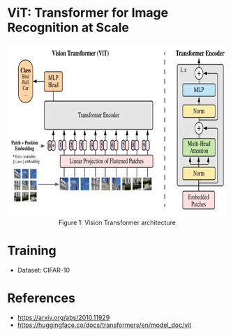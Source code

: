 # ViT: Transformer for Image Recognition at Scale

<div align="center">

  <img alt="Vision Transformer" src="../assets/ViT.png" width=600 height=400/>
  <br/>
  <figcaption>Figure 1: Vision Transformer architecture</figcaption>

</div>

# Training

- Dataset: CIFAR-10

# References

- https://arxiv.org/abs/2010.11929 
- https://huggingface.co/docs/transformers/en/model_doc/vit
